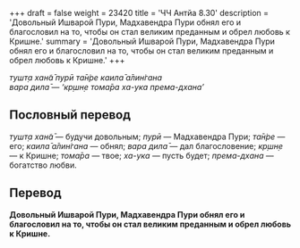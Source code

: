 +++
draft = false
weight = 23420
title = 'ЧЧ Антйа 8.30'
description = 'Довольный Ишварой Пури, Мадхавендра Пури обнял его и благословил на то, чтобы он стал великим преданным и обрел любовь к Кришне.'
summary = 'Довольный Ишварой Пури, Мадхавендра Пури обнял его и благословил на то, чтобы он стал великим преданным и обрел любовь к Кришне.'
+++

_тушт̣а хан̃а̄ пурӣ та̄н̇ре каила̄ а̄лин̇гана  
вара дила̄ — ‘кр̣шн̣е тома̄ра ха-ука према-дхана’_

## Пословный перевод

_тушт̣а_ _хан̃а̄_ — будучи довольным; _пурӣ_ — Мадхавендра Пури; _та̄н̇ре_ — его; _каила̄_ _а̄лин̇гана_ — обнял; _вара_ _дила̄_ — дал благословение; _кр̣шн̣е_ — к Кришне; _тома̄ра_ — твое; _ха_\-_ука_ — пусть будет; _према_\-_дхана_ — богатство любви.

## Перевод

**Довольный Ишварой Пури, Мадхавендра Пури обнял его и благословил на то, чтобы он стал великим преданным и обрел любовь к Кришне.**
